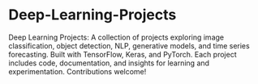 # Deep-Learning-Projects
Deep Learning Projects: A collection of projects exploring image classification, object detection, NLP, generative models, and time series forecasting. Built with TensorFlow, Keras, and PyTorch. Each project includes code, documentation, and insights for learning and experimentation. Contributions welcome!
